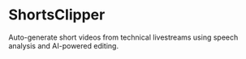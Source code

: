 # ShortsClipper
Auto-generate short videos from technical livestreams using speech analysis and AI-powered editing.
